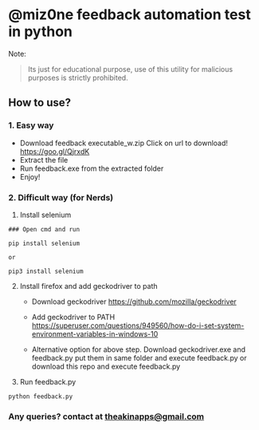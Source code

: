 # @miz0ne feedback automation test in python
Note:
> Its just for educational purpose, use of this utility for malicious purposes is strictly prohibited.

## How to use?

### 1. Easy way 
 - Download feedback executable_w.zip Click on url to download! https://goo.gl/QjrxdK
 - Extract the file
 - Run feedback.exe from the extracted folder
 - Enjoy!

### 2. Difficult way (for Nerds)
1. Install selenium
```
### Open cmd and run

pip install selenium

or

pip3 install selenium
```

2. Install firefox and add geckodriver to path
    - Download geckodriver https://github.com/mozilla/geckodriver

    - Add geckodriver to PATH https://superuser.com/questions/949560/how-do-i-set-system-environment-variables-in-windows-10


    - Alternative option for above step. Download geckodriver.exe and feedback.py put them in same folder and execute feedback.py or download this repo and execute feedback.py

3. Run feedback.py
```
python feedback.py
```

### Any queries? contact at theakinapps@gmail.com
